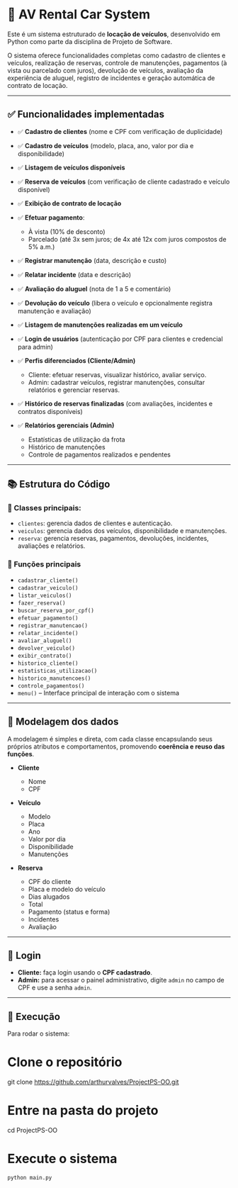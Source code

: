 # 🚗 AV Rental Car System

Este é um sistema estruturado de **locação de veículos**, desenvolvido em Python como parte da disciplina de Projeto de Software.

O sistema oferece funcionalidades completas como cadastro de clientes e veículos, realização de reservas, controle de manutenções, pagamentos (à vista ou parcelado com juros), devolução de veículos, avaliação da experiência de aluguel, registro de incidentes e geração automática de contrato de locação.

---

## ✅ Funcionalidades implementadas

* ✅ **Cadastro de clientes** (nome e CPF com verificação de duplicidade)
* ✅ **Cadastro de veículos** (modelo, placa, ano, valor por dia e disponibilidade)
* ✅ **Listagem de veículos disponíveis**
* ✅ **Reserva de veículos** (com verificação de cliente cadastrado e veículo disponível)
* ✅ **Exibição de contrato de locação**
* ✅ **Efetuar pagamento**:

  * À vista (10% de desconto)
  * Parcelado (até 3x sem juros; de 4x até 12x com juros compostos de 5% a.m.)
* ✅ **Registrar manutenção** (data, descrição e custo)
* ✅ **Relatar incidente** (data e descrição)
* ✅ **Avaliação do aluguel** (nota de 1 a 5 e comentário)
* ✅ **Devolução do veículo** (libera o veículo e opcionalmente registra manutenção e avaliação)
* ✅ **Listagem de manutenções realizadas em um veículo**
* ✅ **Login de usuários** (autenticação por CPF para clientes e credencial para admin)
* ✅ **Perfis diferenciados (Cliente/Admin)**

  * Cliente: efetuar reservas, visualizar histórico, avaliar serviço.
  * Admin: cadastrar veículos, registrar manutenções, consultar relatórios e gerenciar reservas.
* ✅ **Histórico de reservas finalizadas** (com avaliações, incidentes e contratos disponíveis)
* ✅ **Relatórios gerenciais (Admin)**

  * Estatísticas de utilização da frota
  * Histórico de manutenções
  * Controle de pagamentos realizados e pendentes

---

## 📚 Estrutura do Código

### 🧱 Classes principais:

* `clientes`: gerencia dados de clientes e autenticação.
* `veiculos`: gerencia dados dos veículos, disponibilidade e manutenções.
* `reserva`: gerencia reservas, pagamentos, devoluções, incidentes, avaliações e relatórios.

### 🔧 Funções principais

* `cadastrar_cliente()`
* `cadastrar_veiculo()`
* `listar_veiculos()`
* `fazer_reserva()`
* `buscar_reserva_por_cpf()`
* `efetuar_pagamento()`
* `registrar_manutencao()`
* `relatar_incidente()`
* `avaliar_aluguel()`
* `devolver_veiculo()`
* `exibir_contrato()`
* `historico_cliente()`
* `estatisticas_utilizacao()`
* `historico_manutencoes()`
* `controle_pagamentos()`
* `menu()` – Interface principal de interação com o sistema

---

## 📌 Modelagem dos dados

A modelagem é simples e direta, com cada classe encapsulando seus próprios atributos e comportamentos, promovendo **coerência e reuso das funções**.

* **Cliente**

  * Nome
  * CPF

* **Veículo**

  * Modelo
  * Placa
  * Ano
  * Valor por dia
  * Disponibilidade
  * Manutenções

* **Reserva**

  * CPF do cliente
  * Placa e modelo do veículo
  * Dias alugados
  * Total
  * Pagamento (status e forma)
  * Incidentes
  * Avaliação

---

## 🔑 Login

* **Cliente:** faça login usando o **CPF cadastrado**.
* **Admin:** para acessar o painel administrativo, digite `admin` no campo de CPF e use a senha `admin`.

---

## 🚀 Execução

Para rodar o sistema:

# Clone o repositório
git clone https://github.com/arthurvalves/ProjectPS-OO.git

# Entre na pasta do projeto
cd ProjectPS-OO

# Execute o sistema
```bash
python main.py
```


